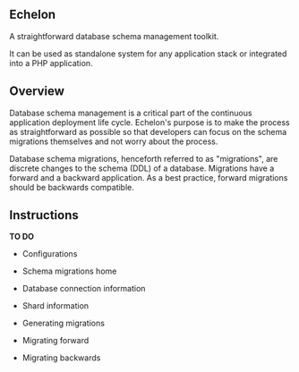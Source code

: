Echelon
--------

A straightforward database schema management toolkit.

It can be used as standalone system for any application stack or integrated into a PHP application.

Overview
--------

Database schema management is a critical part of the continuous application deployment life cycle. Echelon's purpose is to make the process as straightforward as possible so that developers can focus on the schema migrations themselves and not worry about the process.

Database schema migrations, henceforth referred to as "migrations", are discrete changes to the schema (DDL) of a database. Migrations have a forward and a backward application. As a best practice, forward migrations should be backwards compatible.

Instructions
------------

__TO DO__
* Configurations
 * Schema migrations home
 * Database connection information
 * Shard information

* Generating migrations

* Migrating forward
* Migrating backwards



